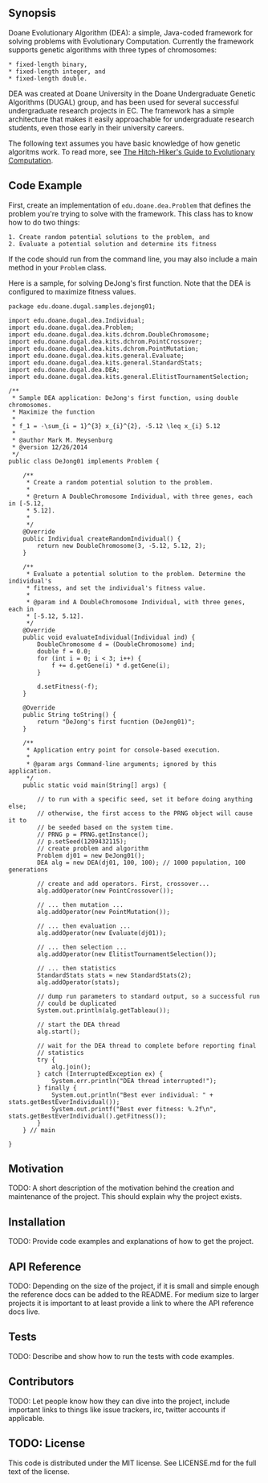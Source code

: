 ## Synopsis 

Doane Evolutionary Algorithm (DEA): a simple, Java-coded framework for solving problems with Evolutionary Computation. Currently the framework supports genetic algorithms with three types of chromosomes: 

	* fixed-length binary, 
	* fixed-length integer, and 
	* fixed-length double. 
	
DEA was created at Doane University in the Doane Undergraduate Genetic Algorithms (DUGAL) group, and has been used for several successful undergraduate research projects in EC. The framework has a simple architecture that makes it easily approachable for undergraduate research students, even those early in their university careers. 

The following text assumes you have basic knowledge of how genetic algoritms work. To read more, see [The Hitch-Hiker's Guide to Evolutionary Computation](http://www.faqs.org/faqs/ai-faq/genetic/part1/).

## Code Example

First, create an implementation of `edu.doane.dea.Problem` that defines the problem you're trying to solve with the framework. This class has to know how to do two things: 

	1. Create random potential solutions to the problem, and
	2. Evaluate a potential solution and determine its fitness

If the code should run from the command line, you may also include a main method in your `Problem` class. 
	
Here is a sample, for solving DeJong's first function. Note that the DEA is configured to maximize fitness values. 

```
package edu.doane.dugal.samples.dejong01;

import edu.doane.dugal.dea.Individual;
import edu.doane.dugal.dea.Problem;
import edu.doane.dugal.dea.kits.dchrom.DoubleChromosome;
import edu.doane.dugal.dea.kits.dchrom.PointCrossover;
import edu.doane.dugal.dea.kits.dchrom.PointMutation;
import edu.doane.dugal.dea.kits.general.Evaluate;
import edu.doane.dugal.dea.kits.general.StandardStats;
import edu.doane.dugal.dea.DEA;
import edu.doane.dugal.dea.kits.general.ElitistTournamentSelection;

/**
 * Sample DEA application: DeJong's first function, using double chromosomes.
 * Maximize the function
 *
 * f_1 = -\sum_{i = 1}^{3} x_{i}^{2}, -5.12 \leq x_{i} 5.12
 *
 * @author Mark M. Meysenburg
 * @version 12/26/2014
 */
public class DeJong01 implements Problem {

    /**
     * Create a random potential solution to the problem.
     *
     * @return A DoubleChromosome Individual, with three genes, each in [-5.12,
     * 5.12].
     *
     */
    @Override
    public Individual createRandomIndividual() {
        return new DoubleChromosome(3, -5.12, 5.12, 2);
    }

    /**
     * Evaluate a potential solution to the problem. Determine the individual's
     * fitness, and set the individual's fitness value.
     *
     * @param ind A DoubleChromosome Individual, with three genes, each in
     * [-5.12, 5.12].
     */
    @Override
    public void evaluateIndividual(Individual ind) {
        DoubleChromosome d = (DoubleChromosome) ind;
        double f = 0.0;
        for (int i = 0; i < 3; i++) {
            f += d.getGene(i) * d.getGene(i);
        }

        d.setFitness(-f);
    }

    @Override
    public String toString() {
        return "DeJong's first fucntion (DeJong01)";
    }

    /**
     * Application entry point for console-based execution.
     *
     * @param args Command-line arguments; ignored by this application.
     */
    public static void main(String[] args) {

        // to run with a specific seed, set it before doing anything else;
        // otherwise, the first access to the PRNG object will cause it to
        // be seeded based on the system time.
        // PRNG p = PRNG.getInstance();
        // p.setSeed(1209432115);
        // create problem and algorithm
        Problem dj01 = new DeJong01();
        DEA alg = new DEA(dj01, 100, 100); // 1000 population, 100 generations

        // create and add operators. First, crossover...
        alg.addOperator(new PointCrossover());

        // ... then mutation ...
        alg.addOperator(new PointMutation());

        // ... then evaluation ...
        alg.addOperator(new Evaluate(dj01));

        // ... then selection ...
        alg.addOperator(new ElitistTournamentSelection());

        // ... then statistics
        StandardStats stats = new StandardStats(2);
        alg.addOperator(stats);

        // dump run parameters to standard output, so a successful run
        // could be duplicated
        System.out.println(alg.getTableau());

        // start the DEA thread
        alg.start();

        // wait for the DEA thread to complete before reporting final
        // statistics
        try {
            alg.join();
        } catch (InterruptedException ex) {
            System.err.println("DEA thread interrupted!");
        } finally {
            System.out.println("Best ever individual: " + stats.getBestEverIndividual());
            System.out.printf("Best ever fitness: %.2f\n", stats.getBestEverIndividual().getFitness());
        }
    } // main

}
```	

## Motivation

TODO: A short description of the motivation behind the creation and maintenance of the project. This should explain why the project exists.

## Installation

TODO: Provide code examples and explanations of how to get the project.

## API Reference

TODO: Depending on the size of the project, if it is small and simple enough the reference docs can be added to the README. For medium size to larger projects it is important to at least provide a link to where the API reference docs live.

## Tests

TODO: Describe and show how to run the tests with code examples.

## Contributors

TODO: Let people know how they can dive into the project, include important links to things like issue trackers, irc, twitter accounts if applicable.

## TODO: License

This code is distributed under the MIT license. See LICENSE.md for the full text of the license.